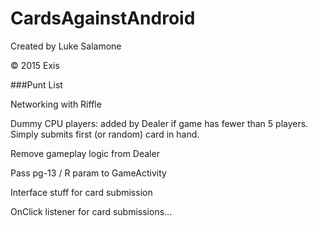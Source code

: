 # CardsAgainstAndroid

Created by Luke Salamone

© 2015 Exis

###Punt List

Networking with Riffle

Dummy CPU players: added by Dealer if game has fewer than 5 players. Simply submits first (or random) card in hand.

Remove gameplay logic from Dealer

Pass pg-13 / R param to GameActivity

Interface stuff for card submission

OnClick listener for card submissions...
